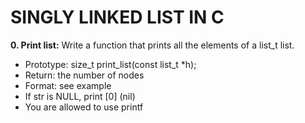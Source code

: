 # SINGLY LINKED LIST IN C

**0. Print list:** Write a function that prints all the elements of a list_t list.
+ Prototype: size_t print_list(const list_t *h);
+ Return: the number of nodes
+ Format: see example
+ If str is NULL, print [0] (nil)
+ You are allowed to use printf
